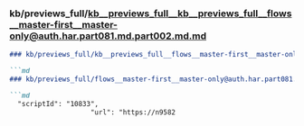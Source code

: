 ### kb/previews_full/kb__previews_full__kb__previews_full__flows__master-first__master-only@auth.har.part081.md.part002.md.md

```md
### kb/previews_full/kb__previews_full__flows__master-first__master-only@auth.har.part081.md.part002.md

```md
### kb/previews_full/flows__master-first__master-only@auth.har.part081.md (part 002)

```md
  "scriptId": "10833",
                    "url": "https://n9582
```

```

```

```
